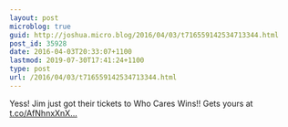 ```yaml
---
layout: post
microblog: true
guid: http://joshua.micro.blog/2016/04/03/t716559142534713344.html
post_id: 35928
date: 2016-04-03T20:33:07+1100
lastmod: 2019-07-30T17:41:24+1100
type: post
url: /2016/04/03/t716559142534713344.html
---
```

Yess! Jim just got their tickets to Who Cares Wins!! Gets yours at [t.co/AfNhnxXnX...](https://t.co/AfNhnxXnXn)
